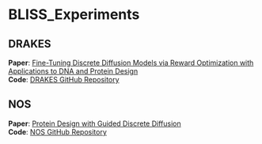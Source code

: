 # BLISS_Experiments

## DRAKES  
**Paper**: [Fine-Tuning Discrete Diffusion Models via Reward Optimization with Applications to DNA and Protein Design](https://arxiv.org/abs/2410.13643)  
**Code**: [DRAKES GitHub Repository](https://github.com/ChenyuWang-Monica/DRAKES/tree/master/drakes_protein)  

## NOS  
**Paper**: [Protein Design with Guided Discrete Diffusion](https://arxiv.org/abs/2305.20009)  
**Code**: [NOS GitHub Repository](https://github.com/ngruver/NOS)  
